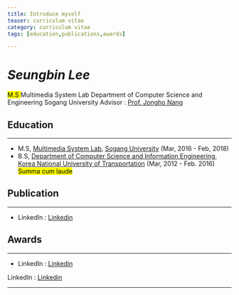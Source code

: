 ```yaml
---
title: Introduce myself
teaser: curriculum vitae
category: curriculum vitae
tags: [education,publications,awards]

---
```



# <dfn>Seungbin Lee</dfn>

<mark> M.S </mark>
Multimedia System Lab
Department of Computer Science and Engineering
Sogang University
Advisor : [Prof. Jongho Nang][pr]




## Education
----------------------------------------
* M.S, [Multimedia System Lab][mm], [Sogang University][un] (Mar, 2016 - Feb, 2018)
* B.S, [Department of Computer Science and Information Engineering][bs], [Korea National University of Transportation][bu] (Mar, 2012 - Feb. 2016) <mark> Summa cum laude </mark>

## Publication
----------------------------------------

* LinkedIn : [Linkedin][lk]

## Awards
----------------------------------------

* LinkedIn : [Linkedin][lk]


LinkedIn : [Linkedin][lk]


---

[mm]: http://mmlab.sogang.ac.kr/
[un]: http://sogang.ac.kr/index.do
[pr]: http://mmlab.sogang.ac.kr/professor/
[bs]: http://www.ut.ac.kr/railbiz-cs.do
[bu]: http://www.ut.ac.kr/kor.do
[lk]: https://www.linkedin.com/in/seungbin-lee-a73046110/
[kd]: https://github.com/mercileesb